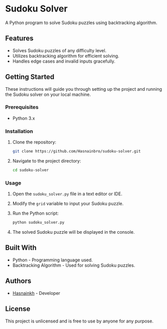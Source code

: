 # Sudoku Solver

A Python program to solve Sudoku puzzles using backtracking algorithm.

## Features

- Solves Sudoku puzzles of any difficulty level.
- Utilizes backtracking algorithm for efficient solving.
- Handles edge cases and invalid inputs gracefully.

## Getting Started

These instructions will guide you through setting up the project and running the Sudoku solver on your local machine.

### Prerequisites

- Python 3.x

### Installation

1. Clone the repository:

    ```bash
    git clone https://github.com/Hasnainbro/sudoku-solver.git
    ```

2. Navigate to the project directory:

    ```bash
    cd sudoku-solver
    ```

### Usage

1. Open the `sudoku_solver.py` file in a text editor or IDE.
2. Modify the `grid` variable to input your Sudoku puzzle.
3. Run the Python script:

    ```bash
    python sudoku_solver.py
    ```

4. The solved Sudoku puzzle will be displayed in the console.

## Built With

- Python - Programming language used.
- Backtracking Algorithm - Used for solving Sudoku puzzles.

## Authors

- [Hasnainkh](https://github.com/Hasnainbro) - Developer

## License

This project is unlicensed and is free to use by anyone for any purpose.






